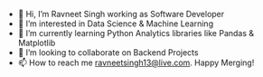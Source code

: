 - 👋 Hi, I’m Ravneet Singh working as Software Developer
- 👀 I’m interested in Data Science & Machine Learning
- 🌱 I’m currently learning Python Analytics libraries like Pandas & Matplotlib
- 💞️ I’m looking to collaborate on Backend Projects
- 📫 How to reach me ravneetsingh13@live.com. Happy Merging!

<!---
ravneetsingh13/ravneetsingh13 is a ✨ special ✨ repository because its `README.md` (this file) appears on your GitHub profile.
You can click the Preview link to take a look at your changes.
--->
